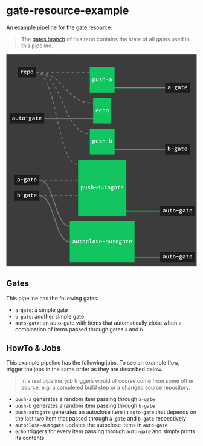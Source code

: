 # gate-resource-example

An example pipeline for the [gate resource](https://github.com/Meshcloud/gate-resource).

> The [gates branch](https://github.com/Meshcloud/gate-resource-example/tree/gates) of this repo contains the state of all gates used in this pipeline.

![Pipeline](pipeline.png "Pipeline")

## Gates

This pipeline has the following gates: 

- `a-gate`: a simple gate
- `b-gate`: another simple gate
- `auto-gate`: an auto-gate with items that automatically close when a combination of items passed through gates `a` and `b`

## HowTo & Jobs

This example pipeline has the following jobs. To see an example flow, trigger the jobs in the same order as they are described below.

> In a real pipeline, job triggers would of course come from some other source, e.g. a completed build step or a changed source repository.

- `push-a` generates a random item passing through `a-gate`
- `push-b` generates a random item passing through `b-gate`
- `push-autogate` generates an autoclose item in `auto-gate` that depends on the last two item that passed through `a-gate` and `b-gate` respectively
- `autoclose-autogate` updates the autoclose items in `auto-gate`
- `echo` triggers for every item passing through `auto-gate` and simply prints its contents

